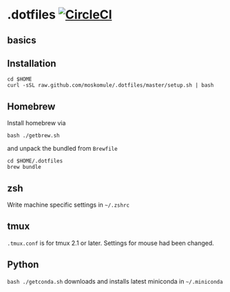 # .dotfiles [![CircleCI](https://circleci.com/gh/moskomule/.dotfiles.svg?style=svg)](https://circleci.com/gh/moskomule/.dotfiles)
## basics


## Installation

```
cd $HOME
curl -sSL raw.github.com/moskomule/.dotfiles/master/setup.sh | bash
```

## Homebrew

Install homebrew via

`bash ./getbrew.sh`

and unpack the bundled from `Brewfile`

```
cd $HOME/.dotfiles
brew bundle
```

## zsh

Write machine specific settings in `~/.zshrc`

## tmux

`.tmux.conf` is for tmux 2.1 or later. Settings for mouse had been changed.

## Python

`bash ./getconda.sh` downloads and installs latest miniconda in `~/.miniconda`
